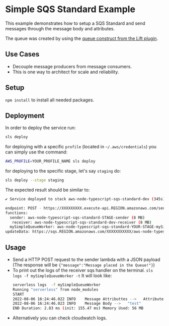 <!--
title: 'AWS SQS Standard Example (NodeJS & Typescript)'
description: 'This example demonstrates how to setup a SQS with Typescript.'
layout: Doc
framework: v1
platform: AWS
language: nodeJS
priority: 10
authorLink: 'https://github.com/jmpfrazao'
authorName: 'Miguel Frazao'
authorAvatar: 'https://avatars3.githubusercontent.com/u/28927258?s=460&v=4'
-->

# Simple SQS Standard Example

This example demonstrates how to setup a SQS Standard and send messages through the message body and attributes.

The queue was created by using the [queue construct from the Lift plugin](https://github.com/getlift/lift/blob/master/docs/queue.md).

## Use Cases

- Decouple message producers from message consumers.
- This is one way to architect for scale and reliability.

## Setup

`npm install` to install all needed packages.

## Deployment

In order to deploy the service run:

```bash
sls deploy
```

for deploying with a specific `profile` (located in `~/.aws/credentials`) you can simply use the command:

```bash
AWS_PROFILE=YOUR_PROFILE_NAME sls deploy
```

for deploying to the specific stage, let's say `staging` do:

```bash
sls deploy --stage staging
```

The expected result should be similar to:

```bash
✔ Service deployed to stack aws-node-typescript-sqs-standard-dev (345s)

endpoint: POST - https://XXXXXXXXX.execute-api.REGION.amazonaws.com/sender
functions:
  sender: aws-node-typescript-sqs-standard-STAGE-sender (8 MB)
   receiver: aws-node-typescript-sqs-standard-dev-receiver (8 MB)
  mySimpleQueueWorker: aws-node-typescript-sqs-standard-YOUR-STAGE-mySimpleQueueWorker (8 MB)
updateData: https://sqs.REGION.amazonaws.com/XXXXXXXXXXX/aws-node-typescript-sqs-standard-dev-mySimpleQueue
```

## Usage

- Send a HTTP POST request to the sender lambda with a JSON payload (The response will be `{"message":"Message placed in the Queue!"}`)
- To print out the logs of the receiver sqs handler on the terminal.
  `sls logs -f mySimpleQueueWorker -t`
  It will look like:
  ```bash
  serverless logs  -f mySimpleQueueWorker
  Running "serverless" from node_modules
  START
  2022-08-06 16:24:46.022 INFO    Message Attributtes -->   Attribute Value Here
  2022-08-06 16:24:46.023 INFO    Message Body -->   "test"
  END Duration: 2.83 ms (init: 155.47 ms) Memory Used: 56 MB
  ```
- Alternatively you can check cloudwatch logs.
